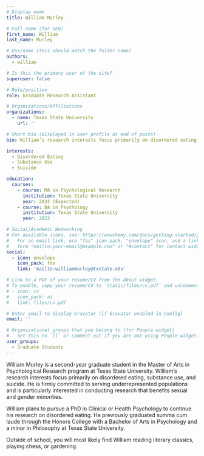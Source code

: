 ```yaml
---
# Display name
title: William Murley

# Full name (for SEO)
first_name: William
last_name: Murley

# Username (this should match the folder name)
authors:
  - william

# Is this the primary user of the site?
superuser: false

# Role/position
role: Graduate Research Assistant

# Organizations/Affiliations
organizations:
  - name: Texas State University
    url: ''

# Short bio (displayed in user profile at end of posts)
bio: William’s research interests focus primarily on disordered eating, substance use, and suicide.

interests:
  - Disordered Eating
  - Substance Use
  - Suicide

education:
  courses:
    - course: MA in Psychological Research
      institution: Texas State University
      year: 2024 (Expected)
    - course: BA in Psychology
      institution: Texas State University
      year: 2022

# Social/Academic Networking
# For available icons, see: https://wowchemy.com/docs/getting-started/page-builder/#icons
#   For an email link, use "fas" icon pack, "envelope" icon, and a link in the
#   form "mailto:your-email@example.com" or "#contact" for contact widget.
social:
  - icon: envelope
    icon_pack: fas
    link: 'mailto:williammurley@txstate.edu'

# Link to a PDF of your resume/CV from the About widget.
# To enable, copy your resume/CV to `static/files/cv.pdf` and uncomment the lines below.
# - icon: cv
#   icon_pack: ai
#   link: files/cv.pdf

# Enter email to display Gravatar (if Gravatar enabled in Config)
email: ''

# Organizational groups that you belong to (for People widget)
#   Set this to `[]` or comment out if you are not using People widget.
user_groups:
  - Graduate Students
---
```


William Murley is a second-year graduate student in the Master of Arts in Psychological Research program at Texas State University. William’s research interests focus primarily on disordered eating, substance use, and suicide. He is firmly committed to serving underrepresented populations and is particularly interested in conducting research that benefits sexual and gender minorities.

William plans to pursue a PhD in Clinical or Health Psychology to continue his research on disordered eating. He previously graduated summa cum laude through the Honors College with a Bachelor of Arts in Psychology and a minor in Philosophy at Texas State University.

Outside of school, you will most likely find William reading literary classics, playing chess, or gardening.
